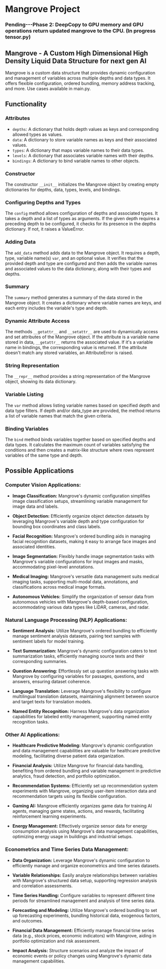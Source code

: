 # Mangrove Project

### Pending---Phase 2: DeepCopy to GPU memory and GPU operations return updated mangrove to the CPU. (In progress tensor.py)

## Mangrove - A Custom High Dimensional High Density Liquid Data Structure for next gen AI

Mangrove is a custom data structure that provides dynamic configuration and management of variables across multiple depths and data types. It offers flexible configuration, ordered bundling, memory address tracking, and more. Use cases available in main.py.

## Functionality

### Attributes

- `depths`: A dictionary that holds depth values as keys and corresponding allowed types as values.
- `data`: A dictionary to store variable names as keys and their associated values.
- `types`: A dictionary that maps variable names to their data types.
- `levels`: A dictionary that associates variable names with their depths.
- `bindings`: A dictionary to bind variable names to other objects.

### Constructor

The constructor `__init__` initializes the Mangrove object by creating empty dictionaries for depths, data, types, levels, and bindings.

### Configuring Depths and Types

The `config` method allows configuration of depths and associated types. It takes a depth and a list of types as arguments. If the given depth requires a preceding depth to be configured, it checks for its presence in the depths dictionary. If not, it raises a ValueError.

### Adding Data

The `add_data` method adds data to the Mangrove object. It requires a depth, type, variable name(s) `var`, and an optional value. It verifies that the provided depth and type are configured and then adds the variable names and associated values to the data dictionary, along with their types and depths.

### Summary

The `summary` method generates a summary of the data stored in the Mangrove object. It creates a dictionary where variable names are keys, and each entry includes the variable's type and depth.

### Dynamic Attribute Access

The methods `__getattr__` and `__setattr__` are used to dynamically access and set attributes of the Mangrove object. If the attribute is a variable name stored in data, `__getattr__` returns the associated value. If it's a variable name in bindings, the corresponding value is returned. If the attribute doesn't match any stored variables, an AttributeError is raised.

### String Representation

The `__repr__` method provides a string representation of the Mangrove object, showing its data dictionary.

### Variable Listing

The `var` method allows listing variable names based on specified depth and data type filters. If depth and/or data_type are provided, the method returns a list of variable names that match the given criteria.

### Binding Variables

The `bind` method binds variables together based on specified depths and data types. It calculates the maximum count of variables satisfying the conditions and then creates a matrix-like structure where rows represent variables of the same type and depth.


## Possible Applications

### Computer Vision Applications:

- **Image Classification:** Mangrove's dynamic configuration simplifies image classification setups, streamlining variable management for image data and labels.

- **Object Detection:** Efficiently organize object detection datasets by leveraging Mangrove's variable depth and type configuration for bounding box coordinates and class labels.

- **Facial Recognition:** Mangrove's ordered bundling aids in managing facial recognition datasets, making it easy to arrange face images and associated identities.

- **Image Segmentation:** Flexibly handle image segmentation tasks with Mangrove's variable configurations for input images and masks, accommodating pixel-level annotations.

- **Medical Imaging:** Mangrove's versatile data management suits medical imaging tasks, supporting multi-modal data, annotations, and classifications across medical image formats.

- **Autonomous Vehicles:** Simplify the organization of sensor data from autonomous vehicles with Mangrove's depth-based configuration, accommodating various data types like LiDAR, cameras, and radar.

### Natural Language Processing (NLP) Applications:

- **Sentiment Analysis:** Utilize Mangrove's ordered bundling to efficiently manage sentiment analysis datasets, pairing text samples with sentiment labels for model training.

- **Text Summarization:** Mangrove's dynamic configuration caters to text summarization tasks, efficiently managing source texts and their corresponding summaries.

- **Question Answering:** Effortlessly set up question answering tasks with Mangrove by configuring variables for passages, questions, and answers, ensuring dataset coherence.

- **Language Translation:** Leverage Mangrove's flexibility to configure multilingual translation datasets, maintaining alignment between source and target texts for translation models.

- **Named Entity Recognition:** Harness Mangrove's data organization capabilities for labeled entity management, supporting named entity recognition tasks.

### Other AI Applications:

- **Healthcare Predictive Modeling:** Mangrove's dynamic configuration and data management capabilities are valuable for healthcare predictive modeling, facilitating diverse patient data organization.

- **Financial Analysis:** Utilize Mangrove for financial data handling, benefiting from ordered bundling and variable management in predictive analytics, fraud detection, and portfolio optimization.

- **Recommendation Systems:** Efficiently set up recommendation system experiments with Mangrove, organizing user-item interaction data and recommendation targets using its flexible configuration.

- **Gaming AI:** Mangrove efficiently organizes game data for training AI agents, managing game states, actions, and rewards, facilitating reinforcement learning experiments.

- **Energy Management:** Effectively organize sensor data for energy consumption analysis using Mangrove's data management capabilities, optimizing energy usage in buildings and industrial setups.

### Econometrics and Time Series Data Management:

- **Data Organization:** Leverage Mangrove's dynamic configuration to efficiently manage and organize econometrics and time series datasets.

- **Variable Relationships:** Easily analyze relationships between variables with Mangrove's structured data setup, supporting regression analysis and correlation assessments.

- **Time Series Handling:** Configure variables to represent different time periods for streamlined management and analysis of time series data.

- **Forecasting and Modeling:** Utilize Mangrove's ordered bundling to set up forecasting experiments, bundling historical data, exogenous factors, and outcomes.

- **Financial Data Management:** Efficiently manage financial time series data (e.g., stock prices, economic indicators) with Mangrove, aiding in portfolio optimization and risk assessment.

- **Impact Analysis:** Structure scenarios and analyze the impact of economic events or policy changes using Mangrove's dynamic data management capabilities.

